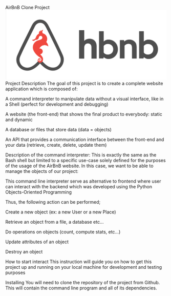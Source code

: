 AirBnB Clone Project
![AirBnb Clone](Screenshot_20221125_070856.png)
Project Description
The goal of this project is to create a complete website application which is composed of:

A command interpreter to manipulate data without a visual interface, like in a Shell (perfect for development and debugging)

A website (the front-end) that shows the final product to everybody: static and dynamic

A database or files that store data (data = objects)

An API that provides a communication interface between the front-end and your data (retrieve, create, delete, update them)

Description of the command interpreter:
This is exactly the same as the Bash shell but limited to a specific use-case solely defined for the purposes of the usage of the AirBnB website. In this case, we want to be able to manage the objects of our project:

This command line interpreter serve as alternative to frontend where user can interact with the backend which was developed using the Python Objects-Oriented Programming

Thus, the following action can be performed;

Create a new object (ex: a new User or a new Place)

Retrieve an object from a file, a database etc…

Do operations on objects (count, compute stats, etc…)

Update attributes of an object

Destroy an object

How to start interact
This instruction will guide you on how to get this project up and running on your local machine for development and testing purposes

Installing
You will need to clone the repository of the project from Github. This will contain the command line program and all of its dependencies.
